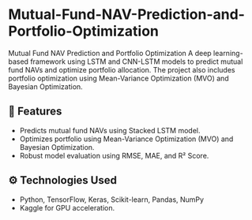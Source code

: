 # Mutual-Fund-NAV-Prediction-and-Portfolio-Optimization
Mutual Fund NAV Prediction and Portfolio Optimization A deep learning-based framework using LSTM and CNN-LSTM models to predict mutual fund NAVs and optimize portfolio allocation. The project also includes portfolio optimization using Mean-Variance Optimization (MVO) and Bayesian Optimization.

## 🚀 Features
- Predicts mutual fund NAVs using Stacked LSTM model.
- Optimizes portfolio using Mean-Variance Optimization (MVO) and Bayesian Optimization.
- Robust model evaluation using RMSE, MAE, and R² Score.

## ⚙️ Technologies Used
- Python, TensorFlow, Keras, Scikit-learn, Pandas, NumPy
- Kaggle for GPU acceleration.
